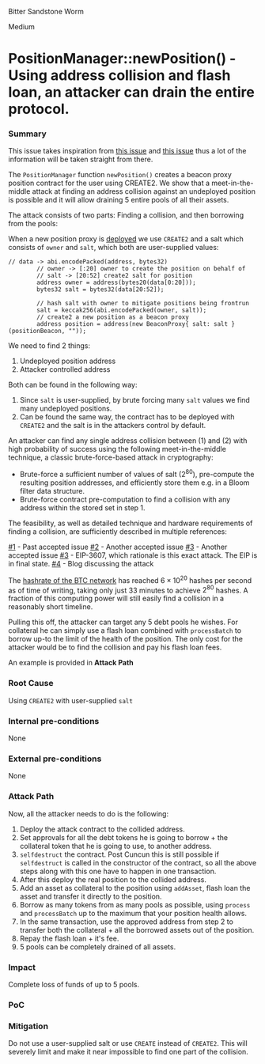 Bitter Sandstone Worm

Medium

# PositionManager::newPosition() - Using address collision and flash loan, an attacker can drain the entire protocol.

### Summary
This issue takes inspiration from [this issue](https://github.com/sherlock-audit/2023-12-arcadia-judging/issues/59) and [this issue](https://github.com/sherlock-audit/2023-07-kyber-swap-judging/issues/90) thus a lot of the information will be taken straight from there.

The `PositionManager` function `newPosition()` creates a beacon proxy position contract for the user using CREATE2. We show that a meet-in-the-middle attack at finding an address collision against an undeployed position is possible and it will allow draining 5 entire pools of all their assets.

The attack consists of two parts: Finding a collision, and then borrowing from the pools:

When a new position proxy is [deployed](https://github.com/sherlock-audit/2024-08-sentiment-v2/blob/0b472f4bffdb2c7432a5d21f1636139cc01561a5/protocol-v2/src/PositionManager.sol#L278) we use `CREATE2` and a salt which consists of `owner` and `salt`, which both are user-supplied values:

```solidity
// data -> abi.encodePacked(address, bytes32)
        // owner -> [:20] owner to create the position on behalf of
        // salt -> [20:52] create2 salt for position
        address owner = address(bytes20(data[0:20]));
        bytes32 salt = bytes32(data[20:52]);

        // hash salt with owner to mitigate positions being frontrun
        salt = keccak256(abi.encodePacked(owner, salt));
        // create2 a new position as a beacon proxy
        address position = address(new BeaconProxy{ salt: salt }(positionBeacon, ""));
```

We need to find 2 things: 
1. Undeployed position address
2. Attacker controlled address

Both can be found in the following way:
1. Since `salt` is user-supplied, by brute forcing many `salt` values we find many undeployed positions.
2. Can be found the same way, the contract has to be deployed with `CREATE2` and the salt is in the attackers control by default.

An attacker can find any single address collision between (1) and (2) with high probability of success using the following meet-in-the-middle technique, a classic brute-force-based attack in cryptography:

- Brute-force a sufficient number of values of salt $(2^{80})$, pre-compute the resulting position addresses, and efficiently store them e.g. in a Bloom filter data structure.
- Brute-force contract pre-computation to find a collision with any address within the stored set in step 1.

The feasibility, as well as detailed technique and hardware requirements of finding a collision, are sufficiently described in multiple references:

[#1](https://github.com/sherlock-audit/2023-07-kyber-swap-judging/issues/90) - Past accepted issue
[#2](https://github.com/sherlock-audit/2023-12-arcadia-judging/issues/59) - Another accepted issue
[#3](https://github.com/code-423n4/2024-04-panoptic-findings/issues/482) - Another accepted issue
[#3](https://eips.ethereum.org/EIPS/eip-3607) - EIP-3607, which rationale is this exact attack. The EIP is in final state.
[#4](https://mystenlabs.com/blog/ambush-attacks-on-160bit-objectids-addresses) - Blog discussing the attack

The [hashrate of the BTC network](https://www.blockchain.com/explorer/charts/hash-rate) has reached $6×10^{20}$ hashes per second as of time of writing, taking only just 33 minutes to achieve $2^{80}$ hashes. A fraction of this computing power will still easily find a collision in a reasonably short timeline.

Pulling this off, the attacker can target any 5 debt pools he wishes. For collateral he can simply use a flash loan combined with `processBatch` to borrow up-to the limit of the health of the position. The only cost for the attacker would be to find the collision and pay his flash loan fees.

An example is provided in **Attack Path**

### Root Cause
Using `CREATE2` with user-supplied `salt`

### Internal pre-conditions
None

### External pre-conditions
None

### Attack Path
Now, all the attacker needs to do is the following:
1. Deploy the attack contract to the collided address.
2. Set approvals for all the debt tokens he is going to borrow + the collateral token that he is going to use, to another address.
3. `selfdestruct` the contract. Post Cuncun this is still possible if `selfdestruct` is called in the constructor of the contract, so all the above steps along with this one have to happen in one transaction.
4. After this deploy the real position to the collided address.
5. Add an asset as collateral to the position using `addAsset`, flash loan the asset and transfer it directly to the position.
6. Borrow as many tokens from as many pools as possible, using `process` and `processBatch` up to the maximum that your position health allows.
7. In the same transaction, use the approved address from step 2 to transfer both the collateral + all the borrowed assets out of the position.
8. Repay the flash loan + it's fee.
9. 5 pools can be completely drained of all assets.

### Impact
Complete loss of funds of up to 5 pools.

### PoC


### Mitigation
Do not use a user-supplied salt or use `CREATE` instead of `CREATE2`. This will severely limit and make it near impossible to find one part of the collision.